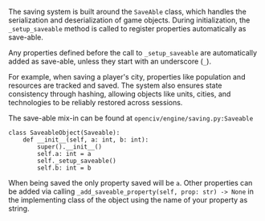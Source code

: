 The saving system is built around the `SaveAble` class, which handles the serialization and deserialization of game objects. During initialization, the `_setup_saveable` method is called to register properties automatically as save-able. 

Any properties defined before the call to `_setup_saveable` are automatically added as save-able, unless they start with an underscore (`_`). 

For example, when saving a player's city, properties like population and resources are tracked and saved. The system also ensures state consistency through hashing, allowing objects like units, cities, and technologies to be reliably restored across sessions.

The save-able mix-in can be found at `openciv/engine/saving.py:Saveable`

```
class SaveableObject(Saveable):
	def __init__(self, a: int, b: int):
		super().__init__()
		self.a: int = a
		self._setup_saveable()
		self.b: int = b
```

When being saved the only property saved will be `a`.
Other properties can be added via calling
`_add_saveable_property(self, prop: str) -> None` 
in the implementing class of the object using the name of your property as string.
